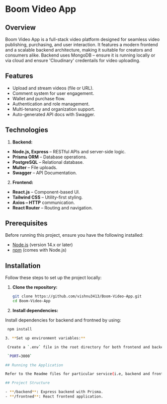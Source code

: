 # Boom Video App

## Overview

Boom Video App is a full-stack video platform designed for seamless video publishing, purchasing, and user interaction. It features a modern frontend and a scalable backend architecture, making it suitable for creators and consumers alike.
Backend uses MongoDB – ensure it is running locally or via cloud and ensure 'Cloudinary' credentails for video uploading.

## Features

- Upload and stream videos (file or URL).
- Comment system for user engagement.
- Wallet and purchase flow.
- Authentication and role management.
- Multi-tenancy and organization support.
- Auto-generated API docs with Swagger.

## Technologies

1. **Backend:**
- **Node.js, Express** – RESTful APIs and server-side logic.
- **Prisma ORM** – Database operations.
- **PostgreSQL** – Relational database.
- **Multer** – File uploads.
- **Swagger** – API Documentation.

2. **Frontend:**
- **React.js** – Component-based UI.
- **Tailwind CSS** – Utility-first styling.
- **Axios – HTTP** communication.
- **React Router** – Routing and navigation.

## Prerequisites

Before running this project, ensure you have the following installed:

- [Node.js](https://nodejs.org/) (version 14.x or later)
- [npm](https://www.npmjs.com/) (comes with Node.js)

## Installation

Follow these steps to set up the project locally:

1. **Clone the repository:**

   ```bash
   git clone https://github.com/vishnu3413/Boom-Video-App.git
   cd Boom-Video-App

2. **Install dependencies:**
  
  Install dependencies for backend and frontned by using:
  ```bash
   npm install

3. **Set up environment variables:**

   Create a `.env` file in the root directory for both frontend and backend if required and add the necessary environment variables. Example:

   `PORT=3000`

## Running the Application

Refer to the Readme files for particular service(i.e, backend and frontend) to learn about how to run the application.

## Project Structure

- **/backend**: Express backend with Prisma.
- **/frontned**: React frontend application.